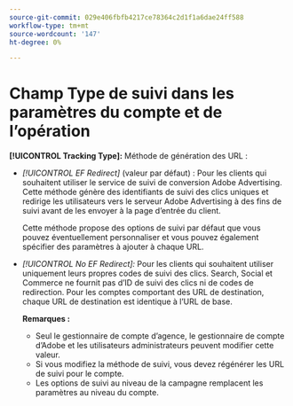```yaml
---
source-git-commit: 029e406fbfb4217ce78364c2d1f1a6dae24ff588
workflow-type: tm+mt
source-wordcount: '147'
ht-degree: 0%

---
```

# Champ Type de suivi dans les paramètres du compte et de l’opération

**[!UICONTROL Tracking Type]:** Méthode de génération des URL :

* *[!UICONTROL EF Redirect]* (valeur par défaut) : Pour les clients qui souhaitent utiliser le service de suivi de conversion Adobe Advertising. Cette méthode génère des identifiants de suivi des clics uniques et redirige les utilisateurs vers le serveur Adobe Advertising à des fins de suivi avant de les envoyer à la page d’entrée du client.

   Cette méthode propose des options de suivi par défaut que vous pouvez éventuellement personnaliser et vous pouvez également spécifier des paramètres à ajouter à chaque URL.

* *[!UICONTROL No EF Redirect]:* Pour les clients qui souhaitent utiliser uniquement leurs propres codes de suivi des clics. Search, Social et Commerce ne fournit pas d’ID de suivi des clics ni de codes de redirection. Pour les comptes comportant des URL de destination, chaque URL de destination est identique à l’URL de base.

   **Remarques :**

   * Seul le gestionnaire de compte d’agence, le gestionnaire de compte d’Adobe et les utilisateurs administrateurs peuvent modifier cette valeur.
   * Si vous modifiez la méthode de suivi, vous devez régénérer les URL de suivi pour le compte.
   * Les options de suivi au niveau de la campagne remplacent les paramètres au niveau du compte.

